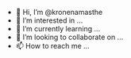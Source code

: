 - 👋 Hi, I’m @kronenamasthe
- 👀 I’m interested in ...
- 🌱 I’m currently learning ...
- 💞️ I’m looking to collaborate on ...
- 📫 How to reach me ...

<!---
kronenamasthe/kronenamasthe is a ✨ special ✨ repository because its `README.md` (this file) appears on your GitHub profile.
You can click the Preview link to take a look at your changes.
--->
